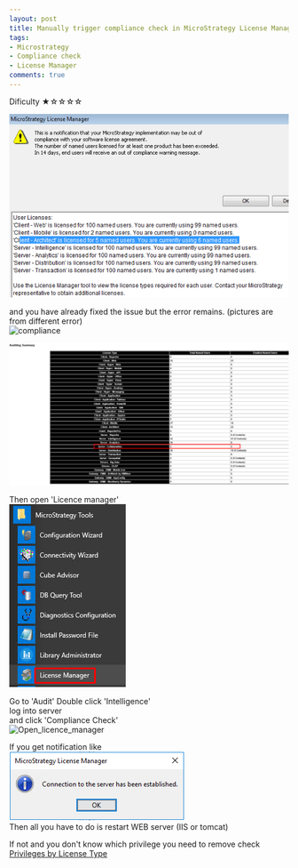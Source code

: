 ```yaml
---
layout: post
title: Manually trigger compliance check in MicroStrategy License Manager
tags:
- Microstrategy
- Compliance check
- License Manager
comments: true
---
```

Dificulty ★☆☆☆☆

![License_manager1](/img/20210620_0007/License_manager1.png)

and you have already fixed the issue but the error remains. (pictures are from different error) <br />
![compliance](/img/20210620_0007/compliance_hidden.png)

![compliance1](/img/20210620_0007/compliance1.png)

Then open 'Licence manager' <br />
![Open_licence_manager](/img/20210620_0007/Open_licence_manager.png)

Go to 'Audit' <by /> 
Double click 'Intelligence'  <br /> 
log into server <br /> 
and click 'Compliance Check' <br />
![Open_licence_manager](/img/20210620_0007/Compliance_Check_hiden.png)

If you get notification like <br />
![Open_licence_manager](/img/20210620_0007/Licence_correct.png)<br />
Then all you have to do is restart WEB server (IIS or tomcat) <br />

If not and you don't know which privilege you need to remove check <br />
[Privileges by License Type](https://www2.microstrategy.com/producthelp/current/Workstation/WebHelp/Lang_1033/Content/privileges_by_license_type.htm)
